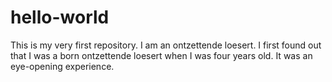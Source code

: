 # hello-world
This is my very first repository. I am an ontzettende loesert. 
I first found out that I was a born ontzettende loesert when I was four years old. It was an eye-opening experience. 
